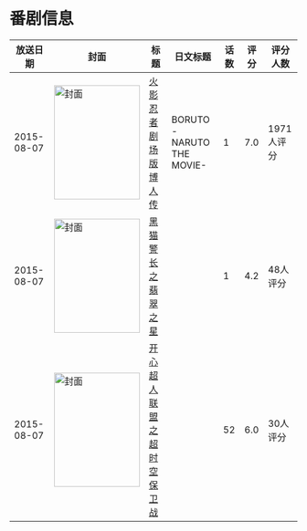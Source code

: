 # 番剧信息

|放送日期|封面|标题|日文标题|话数|评分|评分人数|
|---|---|---|---|---|---|---|
|2015-08-07|<img src="//lain.bgm.tv/pic/cover/c/c8/16/120191_pgTPs.jpg" alt="封面" style="width:150px;height:200px;object-fit:cover;">|[火影忍者 剧场版 博人传](https://bangumi.tv/subject/120191)|BORUTO -NARUTO THE MOVIE-|1|7.0|1971人评分|
|2015-08-07|<img src="//lain.bgm.tv/pic/cover/c/6a/a2/134468_VMG4m.jpg" alt="封面" style="width:150px;height:200px;object-fit:cover;">|[黑猫警长之翡翠之星](https://bangumi.tv/subject/134468)||1|4.2|48人评分|
|2015-08-07|<img src="//lain.bgm.tv/pic/cover/c/7e/ba/320420_10GQy.jpg" alt="封面" style="width:150px;height:200px;object-fit:cover;">|[开心超人联盟之超时空保卫战](https://bangumi.tv/subject/320420)||52|6.0|30人评分|
